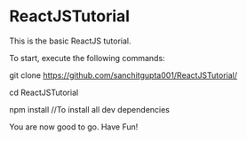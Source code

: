# ReactJSTutorial
This is the basic ReactJS tutorial.

To start, execute the following commands:

git clone https://github.com/sanchitgupta001/ReactJSTutorial/

cd ReactJSTutorial

npm install  //To install all dev dependencies

You are now good to go. Have Fun!
